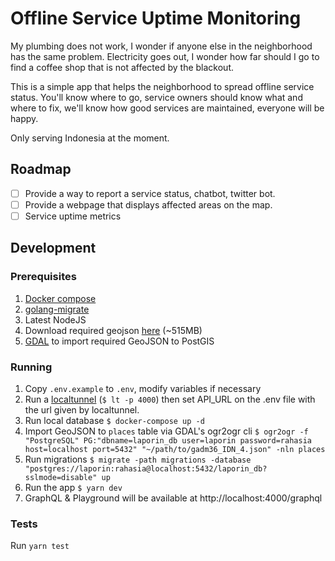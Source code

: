 # Offline Service Uptime Monitoring

My plumbing does not work, I wonder if anyone else in the neighborhood has the same problem.
Electricity goes out, I wonder how far should I go to find a coffee shop that is not affected by the blackout.

This is a simple app that helps the neighborhood to spread offline service status.
You'll know where to go, service owners should know what and where to fix, we'll know how good services are maintained, everyone will be happy.

Only serving Indonesia at the moment.

## Roadmap

- [ ] Provide a way to report a service status, chatbot, twitter bot.
- [ ] Provide a webpage that displays affected areas on the map.
- [ ] Service uptime metrics

## Development

### Prerequisites
1. [Docker compose](https://docs.docker.com/compose/install/)
2. [golang-migrate](https://github.com/golang-migrate/migrate/tree/master/cmd/migrate)
3. Latest NodeJS
4. Download required geojson [here](https://mega.nz/#!2UBiSCyC!AbK-0yJdWuoKmLmcOzi_7nUofgbk1pWTb7--NGFqGx4) (~515MB)
5. [GDAL](https://gdal.org/download.html) to import required GeoJSON to PostGIS

### Running
1. Copy `.env.example` to `.env`, modify variables if necessary
2. Run a [localtunnel](https://www.npmjs.com/package/localtunnel) (`$ lt -p 4000`) then set API_URL on the .env file with the url given by localtunnel.
3. Run local database `$ docker-compose up -d`
4. Import GeoJSON to `places` table via GDAL's ogr2ogr cli `$ ogr2ogr -f "PostgreSQL" PG:"dbname=laporin_db user=laporin password=rahasia host=localhost port=5432" "~/path/to/gadm36_IDN_4.json" -nln places`
5. Run migrations `$ migrate -path migrations -database "postgres://laporin:rahasia@localhost:5432/laporin_db?sslmode=disable" up`
6. Run the app `$ yarn dev`
7. GraphQL & Playground will be available at http://localhost:4000/graphql

### Tests
Run `yarn test`
